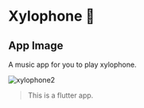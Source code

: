 # Xylophone 🎹

## App Image

A music app for you to play xylophone.


![xylophone2](https://user-images.githubusercontent.com/24410744/118461199-1716f780-b706-11eb-9188-27f2defc9958.png)


>This is a flutter app.

